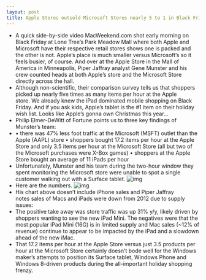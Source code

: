 ```yaml
---
layout: post
title: Apple Stores outsold Microsoft Stores nearly 5 to 1 in Black Friday purchases
---
```

* A quick side-by-side video MacWeekend.com shot early morning on Black Friday at Lone Tree’s Park Meadow Mall where both Apple and Microsoft have their respective retail stores shows one is packed and the other is not. Apple’s place is much smaller versus Microsoft’s so it feels busier, of course. And over at the Apple Store in the Mall of America in Minneapolis, Piper Jaffray analyst Gene Munster and his crew counted heads at both Apple’s store and the Microsoft Store directly across the hall.
* Although non-scientific, their comparison survey tells us that shoppers picked up nearly five times as many items per hour at the Apple store. We already knew the iPad dominated mobile shopping on Black Friday. And if you ask kids, Apple’s tablet is the #1 item on their holiday wish list. Looks like Apple’s gonna own Christmas this year…
* Philip Elmer-DeWitt of Fortune points us to three key findings of Munster’s team:
* • there was 47% less foot traffic at the Microsoft (MSFT) outlet than the Apple (AAPL) store • shoppers bought 17.2 items per hour at the Apple Store and only 3.5 items per hour at the Microsoft Store (all but two of the Microsoft purchases were X-Box games) • shoppers at the Apple Store bought an average of 11 iPads per hour
* Unfortunately, Munster and his team during the two-hour window they spent monitoring the Microsoft store were unable to spot a single customer walking out with a Surface tablet.
![img](http://media.idownloadblog.com/wp-content/uploads/2012/11/iPad-two-up-iPad-iPad-mini-hand.jpg)
* Here are the numbers.
![img](http://media.idownloadblog.com/wp-content/uploads/2012/11/Piper-Jaffray-Apple-store-traffic.png)
* His chart above doesn’t include iPhone sales and Piper Jaffray notes sales of Macs and iPads were down from 2012 due to supply issues:
* The positive take away was store traffic was up 31% y/y, likely driven by shoppers wanting to see the new iPad Mini. The negatives were that the most popular iPad Mini (16G) is in limited supply and Mac sales (~12% of revenue) continue to appear to be impacted by the iPad and a slowdown ahead of the new iMac.
* That 17.2 items per hour at the Apple Store versus just 3.5 products per hour at the Microsoft Store certainly doesn’t bode well for the Windows maker’s attempts to position its Surface tablet, Windows Phone and Windows 8-driven products during the all-important holiday shopping frenzy.

